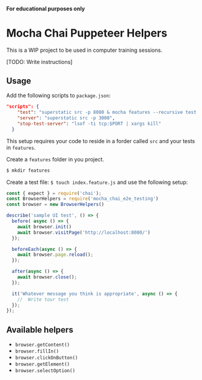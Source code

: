 #### For educational purposes only
# Mocha Chai Puppeteer Helpers

This is a WIP project to be used in computer training sessions.

[TODO: Write instructions]

## Usage

Add the following scripts to `package.json`:

```json
"scripts": {
    "test": "superstatic src -p 8080 & mocha features --recursive test ; PORT=8080 npm run stop-test-server ",
    "server": "superstatic src -p 3000",
    "stop-test-server": "lsof -ti tcp:$PORT | xargs kill"
  }
```

This setup requires your code to reside in a forder called `src` and your tests in `features`.

Create a `features` folder in you project. 

```bash
$ mkdir features
```

Create a test file: `$ touch index.feature.js` and use the following setup:

```javascript
const { expect } = require('chai');
const BrowserHelpers = require('mocha_chai_e2e_testing')
const browser = new BrowserHelpers()

describe('sample UI test', () => {
  before( async () => {
    await browser.init()
    await browser.visitPage('http://localhost:8080/')
  });

  beforeEach(async () => {
    await browser.page.reload();
  });

  after(async () => {
    await browser.close();
  });

  it('Whatever message you think is appropriate', async () => {
    //  Write tour test  
  });
});

```

## Available helpers

* `browser.getContent()`
* `browser.fillIn()` 
* `browser.clickOnButton()`
* `browser.getElement()`
* `browser.selectOption()`


